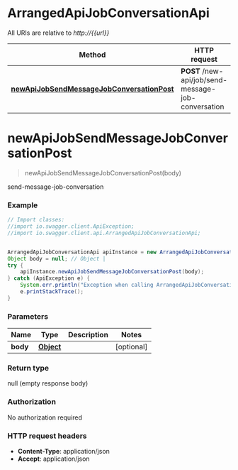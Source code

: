 # ArrangedApiJobConversationApi

All URIs are relative to *http://{{url}}*

Method | HTTP request | Description
------------- | ------------- | -------------
[**newApiJobSendMessageJobConversationPost**](ArrangedApiJobConversationApi.md#newApiJobSendMessageJobConversationPost) | **POST** /new-api/job/send-message-job-conversation | send-message-job-conversation

<a name="newApiJobSendMessageJobConversationPost"></a>
# **newApiJobSendMessageJobConversationPost**
> newApiJobSendMessageJobConversationPost(body)

send-message-job-conversation

### Example
```java
// Import classes:
//import io.swagger.client.ApiException;
//import io.swagger.client.api.ArrangedApiJobConversationApi;


ArrangedApiJobConversationApi apiInstance = new ArrangedApiJobConversationApi();
Object body = null; // Object | 
try {
    apiInstance.newApiJobSendMessageJobConversationPost(body);
} catch (ApiException e) {
    System.err.println("Exception when calling ArrangedApiJobConversationApi#newApiJobSendMessageJobConversationPost");
    e.printStackTrace();
}
```

### Parameters

Name | Type | Description  | Notes
------------- | ------------- | ------------- | -------------
 **body** | [**Object**](Object.md)|  | [optional]

### Return type

null (empty response body)

### Authorization

No authorization required

### HTTP request headers

 - **Content-Type**: application/json
 - **Accept**: application/json

